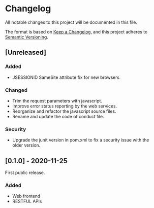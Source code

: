 # Changelog

All notable changes to this project will be documented in this file.

The format is based on [Keep a Changelog](https://keepachangelog.com/en/1.0.0/),
and this project adheres to [Semantic Versioning](https://semver.org/spec/v2.0.0.html).

## [Unreleased]

### Added

- JSESSIONID SameSite attribute fix for new browsers.

### Changed

- Trim the request parameters with javascript.
- Improve error status reporting by the web services.
- Reorganize and refactor the javascript source files.
- Rename and update the code of conduct file.

### Security

- Upgrade the junit version in pom.xml to fix a security issue with the older version.

## [0.1.0] - 2020-11-25

First public release.

### Added

- Web frontend
- RESTFUL APIs